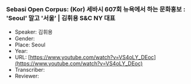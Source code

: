### Sebasi Open Corpus: (Kor) 세바시 607회 뉴욕에서 하는 문화홍보 : 'Seoul' 말고 '서울' | 김휘용 S&C NY 대표

- Speaker: 김휘용
- Gender: 
- Place: Seoul
- Year: 
- URL: [https://www.youtube.com/watch?v=VS4oLY_DEoc](https://www.youtube.com/watch?v=VS4oLY_DEoc)
- Transcriber: 
- Reviewer: 


